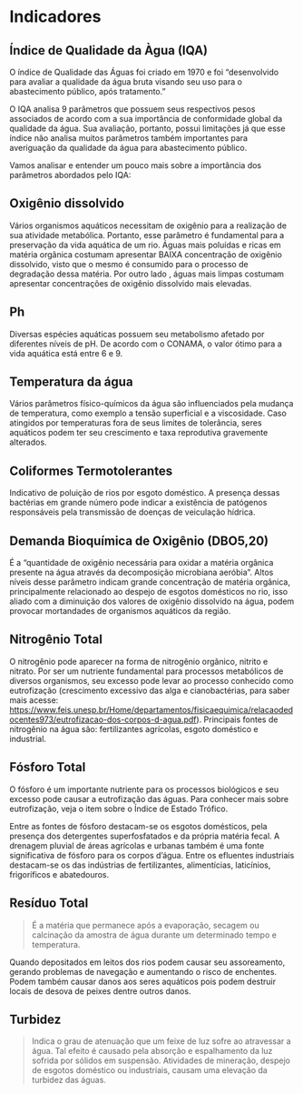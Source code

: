 # Indicadores

## Índice de Qualidade da Àgua (IQA)

O índice de Qualidade das Águas foi criado em 1970 e foi “desenvolvido para avaliar a qualidade da água bruta visando seu uso para o abastecimento público, após tratamento.”

O IQA analisa 9 parâmetros que possuem seus respectivos pesos associados de acordo com a sua importância de conformidade global da qualidade da água. Sua avaliação, portanto, possui limitações já que esse índice não analisa muitos parâmetros também importantes para averiguação da qualidade da água para abastecimento público.

Vamos analisar e entender um pouco mais sobre a importância dos parâmetros abordados pelo IQA: 

## Oxigênio dissolvido

Vários organismos aquáticos necessitam de oxigênio para a realização de sua atividade metabólica. Portanto, esse parâmetro é fundamental para a preservação da vida aquática de um rio. Águas mais poluídas e ricas em matéria orgânica costumam apresentar BAIXA concentração de oxigênio dissolvido, visto que o mesmo é consumido para o processo de degradação dessa matéria. Por outro lado , águas mais limpas costumam apresentar concentrações de oxigênio dissolvido mais elevadas.

## Ph

Diversas espécies aquáticas possuem seu metabolismo afetado por diferentes níveis de pH. De acordo com o CONAMA, o valor ótimo para a vida aquática está entre 6 e 9.

## Temperatura da água

Vários parâmetros físico-químicos da água são influenciados pela mudança de temperatura, como exemplo a tensão superficial e a viscosidade. Caso atingidos por temperaturas fora de seus limites de tolerância, seres aquáticos podem ter seu crescimento e taxa reprodutiva gravemente alterados.

## Coliformes Termotolerantes

Indicativo de poluição de rios por esgoto doméstico. A presença dessas bactérias em grande número pode indicar a existência de patógenos responsáveis pela transmissão de doenças de veiculação hídrica.

## Demanda Bioquímica de Oxigênio (DBO5,20)

É a “quantidade de oxigênio necessária para oxidar a matéria orgânica presente na água através da decomposição microbiana aeróbia”. Altos níveis desse parâmetro indicam grande concentração de matéria orgânica, principalmente relacionado ao despejo de esgotos domésticos no rio,  isso aliado com a diminuição dos valores de oxigênio dissolvido na água, podem provocar mortandades de organismos aquáticos da região.

## Nitrogênio Total

O nitrogênio pode aparecer na forma de nitrogênio orgânico, nitrito e nitrato. Por ser um nutriente fundamental para processos metabólicos de diversos organismos, seu excesso pode levar ao processo conhecido como eutrofização (crescimento excessivo das alga e cianobactérias, para saber mais acesse: https://www.feis.unesp.br/Home/departamentos/fisicaequimica/relacaodedocentes973/eutrofizacao-dos-corpos-d-agua.pdf).
Principais fontes de nitrogênio na água são: fertilizantes agrícolas, esgoto doméstico e industrial.

## Fósforo Total

O fósforo é um importante nutriente para os processos biológicos e seu excesso pode causar a eutrofização das águas. Para conhecer mais sobre eutrofização, veja o item sobre o Índice de Estado Trófico.

Entre as fontes de fósforo destacam-se os esgotos domésticos, pela presença dos detergentes superfosfatados e da própria matéria fecal. A drenagem pluvial de áreas agrícolas e urbanas também é uma fonte significativa de fósforo para os corpos d’água. Entre os efluentes industriais destacam-se os das indústrias de fertilizantes, alimentícias, laticínios, frigoríficos e abatedouros.


## Resíduo Total

> É a matéria que permanece após a evaporação, secagem ou calcinação da amostra de água durante um determinado tempo e temperatura.

Quando depositados em leitos dos rios podem causar seu assoreamento, gerando problemas de navegação e aumentando o risco de enchentes. Podem também causar danos aos seres aquáticos pois podem destruir locais de desova de peixes dentre outros danos.


## Turbidez

> Indica o grau de atenuação que um feixe de luz sofre ao atravessar a água. 
Tal efeito é causado pela absorção e espalhamento da luz sofrida por sólidos em suspensão. Atividades de mineração, despejo de esgotos doméstico ou industriais,  causam uma elevação da turbidez das águas.
